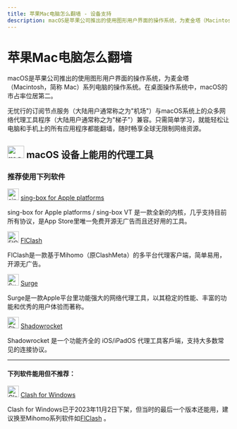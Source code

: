 ```yaml
---
title: 苹果Mac电脑怎么翻墙 - 设备支持
description: macOS是苹果公司推出的使用图形用户界面的操作系统，为麦金塔（Macintosh，简称 Mac）系列电脑的操作系统。在桌面操作系统中，macOS的市占率位居第二。
---
```


# 苹果Mac电脑怎么翻墙

macOS是苹果公司推出的使用图形用户界面的操作系统，为麦金塔（Macintosh，简称 Mac）系列电脑的操作系统。在桌面操作系统中，macOS的市占率位居第二。

无忧行的订阅节点服务（大陆用户通常称之为"机场"）与macOS系统上的众多网络代理工具程序（大陆用户通常称之为"梯子"）兼容。只需简单学习，就能轻松让电脑和手机上的所有应用程序都能翻墙，随时畅享全球无限制网络资源。

## <img src="/images/image_spaces_2FtaiByLw8cj0IZKJTlaiM_2Fuploads_2FrUGve1gm2gP1sXdvgjCw_2Fapple_1.svg" width="38" height="28" alt="macOS图标"> **macOS 设备上能用的代理工具**

### 推荐使用下列软件

<img src="/images/image_spaces_2FtaiByLw8cj0IZKJTlaiM_2Fuploads_2FX6LBfzRlMdWyQVvPC9eg_2Fimage_1.png" width="26" height="26" alt="sing-box图标"> [sing-box for Apple platforms](/tool/sing-boxforapple)

sing-box for Apple platforms / sing-box VT 是一款全新的内核，几乎支持目前所有协议，是App Store里唯一免费开源无广告而且还好用的工具。

<img src="/images/image_spaces_2FtaiByLw8cj0IZKJTlaiM_2Fuploads_2Fu2sHeQjHJurcgVhJB1zO_2Ficon_2.png" width="26" height="26" alt="FlClash图标"> [FlClash](/tool/flclash)

FlClash是一款基于Mihomo（原ClashMeta）的多平台代理客户端，简单易用，开源无广告。

<img src="/images/image_surge_3.png" width="26" height="26" alt="Surge图标"> [Surge](/tool/surge)

Surge是一款Apple平台里功能强大的网络代理工具，以其稳定的性能、丰富的功能和优秀的用户体验而著称。

<img src="/images/image_shadowrocket_2.png" width="26" height="26" alt="Shadowrocket图标"> [Shadowrocket](/tool/shadowrocket)

Shadowrocket 是一个功能齐全的 iOS/iPadOS 代理工具客戶端，支持大多数常见的连接协议。

---

#### 下列软件能用但不推荐：

<img src="/images/image_clash_2.png" width="26" height="26" alt="Clash图标"> [Clash for Windows](/tool/clash-for-windows)

Clash for Windows已于2023年11月2日下架，但当时的最后一个版本还能用，建议换至Mihomo系列软件如[FlClash](/tool/flclash) 。

